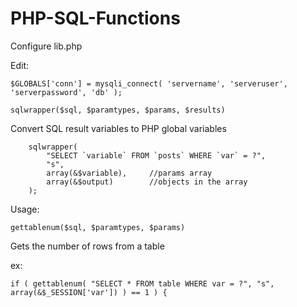 # PHP-SQL-Functions
Configure lib.php 

Edit: 

`
$GLOBALS['conn'] = mysqli_connect(
    'servername',
    'serveruser',
    'serverpassword',
    'db'
);
`

`sqlwrapper($sql, $paramtypes, $params, $results)`

Convert SQL result variables to PHP global variables 

        sqlwrapper(
            "SELECT `variable` FROM `posts` WHERE `var` = ?",
            "s",
            array(&$variable),     //params array
            array(&$output)        //objects in the array
        );

Usage: 

`gettablenum($sql, $paramtypes, $params)`

Gets the number of rows from a table

ex: 

   ` if (
        gettablenum(
            "SELECT * FROM table WHERE var = ?",
            "s",
            array(&$_SESSION['var'])
        ) == 1
    ) {
    `
